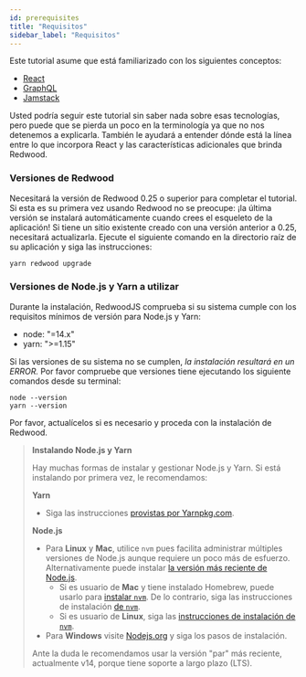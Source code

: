 ```yaml
---
id: prerequisites
title: "Requisitos"
sidebar_label: "Requisitos"
---
```


Este tutorial asume que está familiarizado con los siguientes conceptos:

- [React](https://reactjs.org/)
- [GraphQL](https://graphql.org/)
- [Jamstack](https://jamstack.org/)

Usted podría seguir este tutorial sin saber nada sobre esas tecnologías, pero puede que se pierda un poco en la terminología ya que no nos detenemos a explicarla. También le ayudará a entender dónde está la línea entre lo que incorpora React y las características adicionales que brinda Redwood.

### Versiones de Redwood

Necesitará la versión de Redwood 0.25 o superior para completar el tutorial. Si esta es su primera vez usando Redwood no se preocupe: ¡la última versión se instalará automáticamente cuando crees el esqueleto de la aplicación! Si tiene un sitio existente creado con una versión anterior a 0.25, necesitará actualizarla. Ejecute el siguiente comando en la directorio raíz de su aplicación y siga las instrucciones:

```bash
yarn redwood upgrade
```

### Versiones de Node.js y Yarn a utilizar

Durante la instalación, RedwoodJS comprueba si su sistema cumple con los requisitos mínimos de versión para Node.js y Yarn:

- node: "=14.x"
- yarn: ">=1.15"

Si las versiones de su sistema no se cumplen, _la instalación resultará en un ERROR._ Por favor compruebe que versiones tiene ejecutando los siguiente comandos desde su terminal:

```
node --version
yarn --version
```

Por favor, actualícelos si es necesario y proceda con la instalación de Redwood.

> **Instalando Node.js y Yarn**
> 
> Hay muchas formas de instalar y gestionar Node.js y Yarn. Si está instalando por primera vez, le recomendamos:
> 
> **Yarn**
> 
> - Siga las instrucciones [provistas por Yarnpkg.com](https://classic.yarnpkg.com/en/docs/install/).
> 
> **Node.js**
> 
> - Para **Linux** y **Mac**, utilice `nvm` pues facilita administrar múltiples versiones de Node.js aunque requiere un poco más de esfuerzo. Alternativamente puede instalar [la versión más reciente de Node.js](https://nodejs.org/en/). 
>     - Si es usuario de **Mac**  y tiene instalado Homebrew, puede usarlo para [instalar `nvm`](https://formulae.brew.sh/formula/nvm). De lo contrario, siga las instrucciones de instalación [de `nvm`](https://github.com/nvm-sh/nvm#installing-and-updating).
>     - Si es usuario de **Linux**, siga las [instrucciones de instalación de `nvm`](https://github.com/nvm-sh/nvm#installing-and-updating).
> - Para **Windows** visite [Nodejs.org](https://nodejs.org/en/) y siga los pasos de instalación.
> 
> Ante la duda le recomendamos usar la versión "par" más reciente, actualmente v14, porque tiene soporte a largo plazo (LTS).

